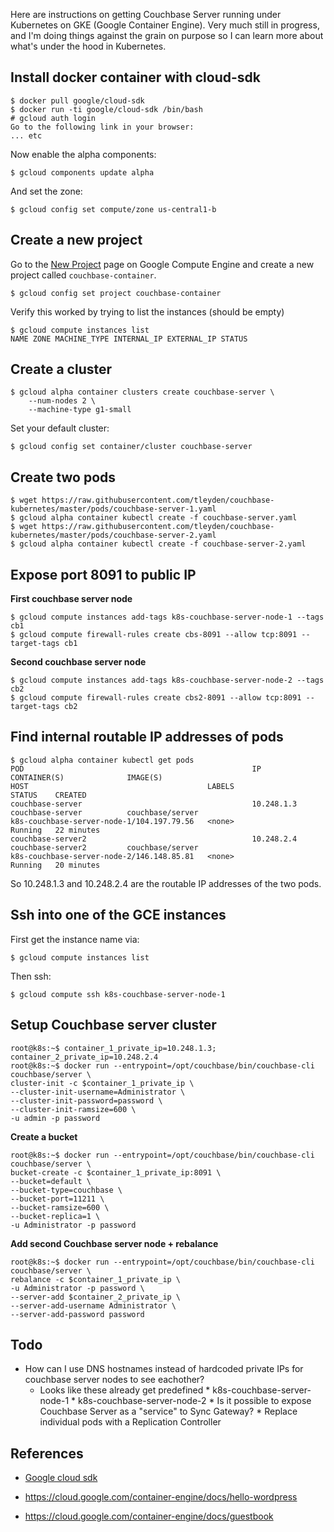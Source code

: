 
Here are instructions on getting Couchbase Server running under Kubernetes on GKE (Google Container Engine).  Very much still in progress, and I'm doing things against the grain on purpose so I can learn more about what's under the hood in Kubernetes.

## Install docker container with cloud-sdk

```
$ docker pull google/cloud-sdk
$ docker run -ti google/cloud-sdk /bin/bash
# gcloud auth login
Go to the following link in your browser:
... etc
```

Now enable the alpha components:

```
$ gcloud components update alpha
```

And set the zone:

```
$ gcloud config set compute/zone us-central1-b
```

## Create a new project

Go to the [New Project](https://console.developers.google.com/project) page on Google Compute Engine and create a new project called `couchbase-container`.

```
$ gcloud config set project couchbase-container
```

Verify this worked by trying to list the instances (should be empty)

```
$ gcloud compute instances list
NAME ZONE MACHINE_TYPE INTERNAL_IP EXTERNAL_IP STATUS
```

## Create a cluster

```
$ gcloud alpha container clusters create couchbase-server \
    --num-nodes 2 \
    --machine-type g1-small
```

Set your default cluster:

```
$ gcloud config set container/cluster couchbase-server
```

## Create two pods

```
$ wget https://raw.githubusercontent.com/tleyden/couchbase-kubernetes/master/pods/couchbase-server-1.yaml
$ gcloud alpha container kubectl create -f couchbase-server.yaml
$ wget https://raw.githubusercontent.com/tleyden/couchbase-kubernetes/master/pods/couchbase-server-2.yaml
$ gcloud alpha container kubectl create -f couchbase-server-2.yaml
```

## Expose port 8091 to public IP

**First couchbase server node**

```
$ gcloud compute instances add-tags k8s-couchbase-server-node-1 --tags cb1
$ gcloud compute firewall-rules create cbs-8091 --allow tcp:8091 --target-tags cb1
```

**Second couchbase server node**

```
$ gcloud compute instances add-tags k8s-couchbase-server-node-2 --tags cb2
$ gcloud compute firewall-rules create cbs2-8091 --allow tcp:8091 --target-tags cb2
```


## Find internal routable IP addresses of pods

```
$ gcloud alpha container kubectl get pods
POD                                                   IP           CONTAINER(S)              IMAGE(S)                                                                            HOST                                        LABELS                                                              STATUS    CREATED
couchbase-server                                      10.248.1.3   couchbase-server          couchbase/server                                                                    k8s-couchbase-server-node-1/104.197.79.56   <none>                                                              Running   22 minutes
couchbase-server2                                     10.248.2.4   couchbase-server2         couchbase/server                                                                    k8s-couchbase-server-node-2/146.148.85.81   <none>                                                              Running   20 minutes
```

So 10.248.1.3 and 10.248.2.4 are the routable IP addresses of the two pods.

## Ssh into one of the GCE instances

First get the instance name via:

```
$ gcloud compute instances list
```

Then ssh:

```
$ gcloud compute ssh k8s-couchbase-server-node-1
```

## Setup Couchbase server cluster

```
root@k8s:~$ container_1_private_ip=10.248.1.3; container_2_private_ip=10.248.2.4
root@k8s:~$ docker run --entrypoint=/opt/couchbase/bin/couchbase-cli couchbase/server \
cluster-init -c $container_1_private_ip \
--cluster-init-username=Administrator \
--cluster-init-password=password \
--cluster-init-ramsize=600 \
-u admin -p password
```

**Create a bucket**

```
root@k8s:~$ docker run --entrypoint=/opt/couchbase/bin/couchbase-cli couchbase/server \
bucket-create -c $container_1_private_ip:8091 \
--bucket=default \
--bucket-type=couchbase \
--bucket-port=11211 \
--bucket-ramsize=600 \
--bucket-replica=1 \
-u Administrator -p password
```

**Add second Couchbase server node + rebalance**

```
root@k8s:~$ docker run --entrypoint=/opt/couchbase/bin/couchbase-cli couchbase/server \
rebalance -c $container_1_private_ip \
-u Administrator -p password \
--server-add $container_2_private_ip \
--server-add-username Administrator \
--server-add-password password
```

## Todo

* How can I use DNS hostnames instead of hardcoded private IPs for couchbase server nodes to see eachother?
    * Looks like these already get predefined
            * k8s-couchbase-server-node-1
	      * k8s-couchbase-server-node-2
	      * Is it possible to expose Couchbase Server as a "service" to Sync Gateway?
	      * Replace individual pods with a Replication Controller


## References

* [Google cloud sdk](https://registry.hub.docker.com/u/google/cloud-sdk/)

* https://cloud.google.com/container-engine/docs/hello-wordpress

* https://cloud.google.com/container-engine/docs/guestbook
